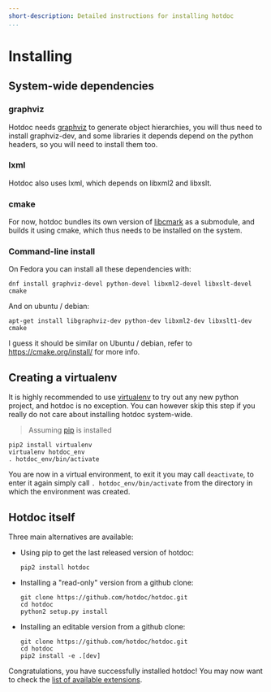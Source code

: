 ```yaml
---
short-description: Detailed instructions for installing hotdoc
...
```


# Installing

## System-wide dependencies

### graphviz

Hotdoc needs [graphviz](http://www.graphviz.org/) to generate object hierarchies, you will thus need to install graphviz-dev, and some libraries it depends depend on the python headers, so you will need to install them too.

### lxml

Hotdoc also uses lxml, which depends on libxml2 and libxslt.

### cmake

For now, hotdoc bundles its own version of [libcmark](https://github.com/jgm/cmark) as a submodule, and builds it using cmake, which thus needs to be installed on the system.

### Command-line install

On Fedora you can install all these dependencies with:

```
dnf install graphviz-devel python-devel libxml2-devel libxslt-devel cmake
```

And on ubuntu / debian:

```
apt-get install libgraphviz-dev python-dev libxml2-dev libxslt1-dev cmake
```

I guess it should be similar on Ubuntu / debian, refer to <https://cmake.org/install/> for more info.

## Creating a virtualenv

It is highly recommended to use [virtualenv](https://virtualenv.readthedocs.org/en/latest/) to try out any new python project, and hotdoc is no exception. You can however skip this step if you really do not
care about installing hotdoc system-wide.

> Assuming [pip](https://pip.pypa.io/en/stable/) is installed

```
pip2 install virtualenv
virtualenv hotdoc_env
. hotdoc_env/bin/activate
```

You are now in a virtual environment, to exit it you may call `deactivate`, to enter it again simply call `. hotdoc_env/bin/activate` from the directory in which the environment was created.

## Hotdoc itself

Three main alternatives are available:

* Using pip to get the last released version of hotdoc:
  ```
  pip2 install hotdoc
  ```

* Installing a "read-only" version from a github clone:
  ```
  git clone https://github.com/hotdoc/hotdoc.git
  cd hotdoc
  python2 setup.py install
  ```

* Installing an editable version from a github clone:
  ```
  git clone https://github.com/hotdoc/hotdoc.git
  cd hotdoc
  pip2 install -e .[dev]
  ```

Congratulations, you have successfully installed hotdoc! You may now want to check the [list of available extensions](https://github.com/hotdoc).
